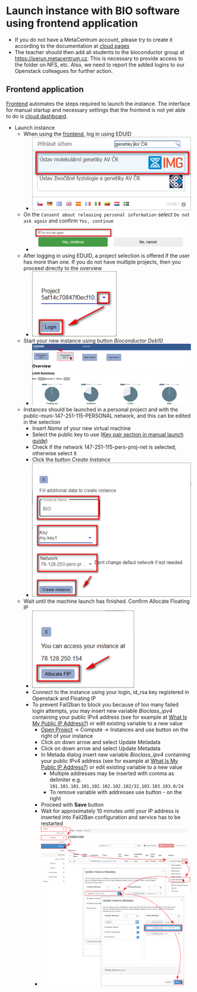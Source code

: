 # Launch instance with BIO software using frontend application

* If you do not have a MetaCentrum account, please try to create it according to the documentation at [cloud pages][cloud]
* The teacher should then add all students to the bioconductor group at https://perun.metacentrum.cz. This is necessary to provide access to the folder on NFS, etc. Also, we need to report the added logins to our Openstack colleagues for further action.

## Frontend application

[Frontend][bio-portal] automates the steps required to launch the instance.
The interface for manual startup and necessary settings that the frontend is not yet able to do is [cloud dashboard][cloud-dashboard].

* Launch instance
  * When using the [frontend][bio-portal], log in using EDUID
    * ![Login](./../img/frontend_eduid.png)
  * On the `Consent about releasing personal information` select `Do not ask again` and confirm `Yes, continue`
    * ![Confirm](./../img/frontend_personal_information.png)
  * After logging in using EDUID, a project selection is offered if the user has more than one. If you do not have multiple projects, then you proceed directly to the overview
    * ![Project](./../img/frontend_project.png)
  * Start your new instance using button *Bioconductor Deb10*
    * ![Launch button](./../img/frontend_dashboard.png)
  * Instances should be launched in a personal project and with the public-muni-147-251-115-PERSONAL network, and this can be edited in the selection
    * Insert *Name* of your new virtual machine
    * Select the public key to use ([Key pair section in manual launch guide][launch-in-personal-project])
    * Check if the network 147-251-115-pers-proj-net is selected, otherwise select it
    * Click the button *Create Instance*
    * ![Launch Instance](./../img/frontend_create_instance.png)
  * Wait until the machine launch has finished. Confirm Allocate Floating IP
    * ![Floating IP](./../img/frontend_allocate_fl_ip.png)
    * Connect to the instance using your login, id_rsa key registered in Openstack and Floating IP
    * To prevent Fail2ban to block you because of too many failed login attempts, you may insert new variable *Bioclass_ipv4* containing your public IPv4 address (see for example at [What Is My Public IP Address?](https://www.whatismyip.com)) or edit existing variable to a new value
      * [Open Project](https://cloud.muni.cz/) -> Compute -> Instances and use button on the right of your instance 
      * Click on down arrow and select Update Metadata
      * Click on down arrow and select Update Metadata
      * In Metada dialog insert new variable *Bioclass_ipv4* containing your public IPv4 address (see for example at [What Is My Public IP Address?](https://www.whatismyip.com)) or edit existing variable to a new value
        * Multiple addresses may be inserted with comma as delimiter e.g. `101.101.101.101,102.102.102.102/32,103.103.103.0/24`
        * To remove variable with addresses use button *-* on the right
      * Proceed with **Save** button
      * Wait for approximately 10 minutes until your IP address is inserted into Fail2Ban configuration and service has to be restarted
      * ![Update Metadata](./../img/instance_metadata_public_ipv4.png)

[bio-portal]: http://bio-portal.metacentrum.cz
[cloud]: https://cloud.muni.cz
[cloud-dashboard]: https://dashboard.cloud.muni.cz
[launch-in-personal-project]: ./launch-in-personal-project.md#key-pair
